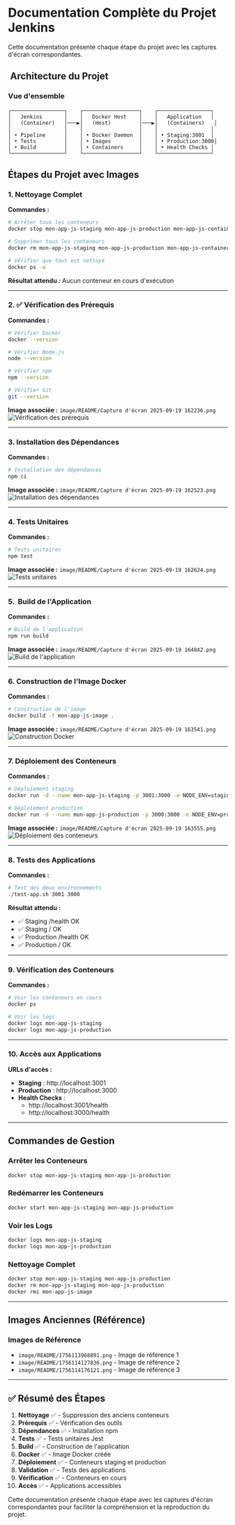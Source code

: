 # Documentation Complète du Projet Jenkins

Cette documentation présente chaque étape du projet avec les captures d'écran correspondantes.

## ️ Architecture du Projet

### Vue d'ensemble
```
┌─────────────────┐    ┌──────────────────┐    ┌─────────────────┐
│   Jenkins       │    │   Docker Host    │    │   Application   │
│   (Container)   │───▶│   (Host)         │───▶│   (Containers)   │
│                 │    │                  │    │                 │
│ • Pipeline      │    │ • Docker Daemon  │    │ • Staging:3001  │
│ • Tests         │    │ • Images         │    │ • Production:3000│
│ • Build         │    │ • Containers     │    │ • Health Checks │
└─────────────────┘    └──────────────────┘    └─────────────────┘
```

##  Étapes du Projet avec Images

### 1.  Nettoyage Complet

**Commandes :**
```bash
# Arrêter tous les conteneurs
docker stop mon-app-js-staging mon-app-js-production mon-app-js-container 2>/dev/null || true

# Supprimer tous les conteneurs
docker rm mon-app-js-staging mon-app-js-production mon-app-js-container 2>/dev/null || true

# Vérifier que tout est nettoyé
docker ps -a
```

**Résultat attendu :** Aucun conteneur en cours d'exécution

---

### 2. ✅ Vérification des Prérequis

**Commandes :**
```bash
# Vérifier Docker
docker --version

# Vérifier Node.js
node --version

# Vérifier npm
npm --version

# Vérifier Git
git --version
```

**Image associée :** `image/README/Capture d'écran 2025-09-19 162236.png`
![Vérification des prérequis](image/README/Capture%20d'écran%202025-09-19%20164312.png)

---

### 3.  Installation des Dépendances

**Commandes :**
```bash
# Installation des dépendances
npm ci
```

**Image associée :** `image/README/Capture d'écran 2025-09-19 162523.png`
![Installation des dépendances](image/README/Capture%20d'écran%202025-09-19%20164725.png)

---

### 4. Tests Unitaires

**Commandes :**
```bash
# Tests unitaires
npm test
```

**Image associée :** `image/README/Capture d'écran 2025-09-19 162624.png`
![Tests unitaires](image/README/Capture%20d'écran%202025-09-19%20164443.png)

---

### 5. ️ Build de l'Application

**Commandes :**
```bash
# Build de l'application
npm run build
```

**Image associée :** `image/README/Capture d'écran 2025-09-19 164842.png`
![Build de l'application](image/README/Capture%20d'écran%202025-09-19%20163506.png)

---

### 6.  Construction de l'Image Docker

**Commandes :**
```bash
# Construction de l'image
docker build -t mon-app-js-image .
```

**Image associée :** `image/README/Capture d'écran 2025-09-19 163541.png`
![Construction Docker](image/README/Capture%20d'écran%202025-09-19%20163541.png)

---

### 7.  Déploiement des Conteneurs

**Commandes :**
```bash
# Déploiement staging
docker run -d --name mon-app-js-staging -p 3001:3000 -e NODE_ENV=staging mon-app-js-image

# Déploiement production
docker run -d --name mon-app-js-production -p 3000:3000 -e NODE_ENV=production mon-app-js-image
```

**Image associée :** `image/README/Capture d'écran 2025-09-19 163555.png`
![Déploiement des conteneurs](image/README/Capture%20d'écran%202025-09-19%20163555.png)

---

### 8.  Tests des Applications

**Commandes :**
```bash
# Test des deux environnements
./test-app.sh 3001 3000
```

**Résultat attendu :**
- ✅ Staging /health OK
- ✅ Staging / OK
- ✅ Production /health OK
- ✅ Production / OK

---

### 9.  Vérification des Conteneurs

**Commandes :**
```bash
# Voir les conteneurs en cours
docker ps

# Voir les logs
docker logs mon-app-js-staging
docker logs mon-app-js-production
```

---

### 10.  Accès aux Applications

**URLs d'accès :**
- **Staging** : http://localhost:3001
- **Production** : http://localhost:3000
- **Health Checks** : 
  - http://localhost:3001/health
  - http://localhost:3000/health

---

##  Commandes de Gestion

### Arrêter les Conteneurs
```bash
docker stop mon-app-js-staging mon-app-js-production
```

### Redémarrer les Conteneurs
```bash
docker start mon-app-js-staging mon-app-js-production
```

### Voir les Logs
```bash
docker logs mon-app-js-staging
docker logs mon-app-js-production
```

### Nettoyage Complet
```bash
docker stop mon-app-js-staging mon-app-js-production
docker rm mon-app-js-staging mon-app-js-production
docker rmi mon-app-js-image
```

---

##  Images Anciennes (Référence)

### Images de Référence
- `image/README/1756113968891.png` - Image de référence 1
- `image/README/1756114127836.png` - Image de référence 2  
- `image/README/1756114176121.png` - Image de référence 3

---

## ✅ Résumé des Étapes

1. **Nettoyage** ✅ - Suppression des anciens conteneurs
2. **Prérequis** ✅ - Vérification des outils
3. **Dépendances** ✅ - Installation npm
4. **Tests** ✅ - Tests unitaires Jest
5. **Build** ✅ - Construction de l'application
6. **Docker** ✅ - Image Docker créée
7. **Déploiement** ✅ - Conteneurs staging et production
8. **Validation** ✅ - Tests des applications
9. **Vérification** ✅ - Conteneurs en cours
10. **Accès** ✅ - Applications accessibles

Cette documentation présente chaque étape avec les captures d'écran correspondantes pour faciliter la compréhension et la reproduction du projet.
